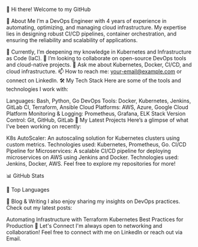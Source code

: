 👋 Hi there! Welcome to my GitHub

🚀 About Me
I’m a DevOps Engineer with 4 years of experience in automating, optimizing, and managing cloud infrastructure. My expertise lies in designing robust CI/CD pipelines, container orchestration, and ensuring the reliability and scalability of applications.

🌱 Currently, I’m deepening my knowledge in Kubernetes and Infrastructure as Code (IaC).
👯 I’m looking to collaborate on open-source DevOps tools and cloud-native projects.
💬 Ask me about Kubernetes, Docker, CI/CD, and cloud infrastructure.
📫 How to reach me: your-email@example.com or connect on LinkedIn.
🛠️ My Tech Stack
Here are some of the tools and technologies I work with:

Languages: Bash, Python, Go
DevOps Tools: Docker, Kubernetes, Jenkins, GitLab CI, Terraform, Ansible
Cloud Platforms: AWS, Azure, Google Cloud Platform
Monitoring & Logging: Prometheus, Grafana, ELK Stack
Version Control: Git, GitHub, GitLab
📝 My Latest Projects
Here’s a glimpse of what I’ve been working on recently:

K8s AutoScaler: An autoscaling solution for Kubernetes clusters using custom metrics. Technologies used: Kubernetes, Prometheus, Go.
CI/CD Pipeline for Microservices: A scalable CI/CD pipeline for deploying microservices on AWS using Jenkins and Docker. Technologies used: Jenkins, Docker, AWS.
Feel free to explore my repositories for more!

📊 GitHub Stats

🌟 Top Languages

📝 Blog & Writing
I also enjoy sharing my insights on DevOps practices. Check out my latest posts:

Automating Infrastructure with Terraform
Kubernetes Best Practices for Production
💬 Let's Connect
I'm always open to networking and collaboration! Feel free to connect with me on LinkedIn or reach out via Email.
